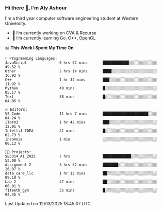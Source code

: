 ### Hi there 👋, I'm Aly Ashour
I'm a third year computer software engineering student at Western University.

- 🔭 I’m currently working on CVA & Recurse
- 🌱 I’m currently learning Go, C++, OpenGL

<!--START_SECTION:waka-->
📊 **This Week I Spent My Time On** 

```text
💬 Programming Languages: 
JavaScript               6 hrs 32 mins       ████████████░░░░░░░░░░░░░   49.52 % 
Other                    2 hrs 14 mins       ████░░░░░░░░░░░░░░░░░░░░░   16.92 % 
C++                      1 hr 34 mins        ███░░░░░░░░░░░░░░░░░░░░░░   11.92 % 
Python                   40 mins             █░░░░░░░░░░░░░░░░░░░░░░░░   05.17 % 
Text                     38 mins             █░░░░░░░░░░░░░░░░░░░░░░░░   04.85 % 

🔥 Editors: 
VS Code                  11 hrs 7 mins       █████████████████████░░░░   84.24 % 
iTerm2                   1 hr 42 mins        ███░░░░░░░░░░░░░░░░░░░░░░   12.91 % 
IntelliJ IDEA            21 mins             █░░░░░░░░░░░░░░░░░░░░░░░░   02.73 % 
Insomnia                 1 min               ░░░░░░░░░░░░░░░░░░░░░░░░░   00.13 % 

🐱‍💻 Projects: 
SE3314_A1_2025           7 hrs               █████████████░░░░░░░░░░░░   53.08 % 
Assignment 2             3 hrs 32 mins       ███████░░░░░░░░░░░░░░░░░░   26.87 % 
data_care_llc            1 hr 12 mins        ██░░░░░░░░░░░░░░░░░░░░░░░   09.10 % 
Lab 2                    47 mins             ██░░░░░░░░░░░░░░░░░░░░░░░   06.01 % 
f1tenth_gym              35 mins             █░░░░░░░░░░░░░░░░░░░░░░░░   04.45 % 
```


 Last Updated on 12/03/2025 18:45:07 UTC
<!--END_SECTION:waka-->
